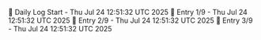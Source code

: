 📅 Daily Log Start - Thu Jul 24 12:51:32 UTC 2025
📌 Entry 1/9 - Thu Jul 24 12:51:32 UTC 2025
📌 Entry 2/9 - Thu Jul 24 12:51:32 UTC 2025
📌 Entry 3/9 - Thu Jul 24 12:51:32 UTC 2025
